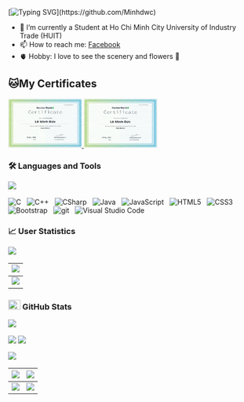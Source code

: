 <!--### <p>Hi There ! <img src="https://media.giphy.com/media/hvRJCLFzcasrR4ia7z/giphy.gif" width="25"></p>-->
[![Typing SVG](https://readme-typing-svg.herokuapp.com/?font=Roboto&color=016EEA&size=60&center=true&vCenter=true&width=900&height=100&lines=Hi+there!+%F0%9F%91%8B;I'm+Lê+Minh+Đức;Nice+to+Meet+You+!!!...)](https://github.com/Minhdwc)
- 🔭 I’m currently a Student at Ho Chi Minh City University of Industry Trade (HUIT) 
- 📫 How to reach me: [Facebook]
- 🫀 Hobby: I love to see the scenery and flowers 🥰

<!--END_SECTION:waka-->
[Facebook]: https://www.facebook.com/iustt31
## 🐱My Certificates

<a href="./Certificate/logo_javaBasic.png">
    <img height="100px" width="150px" src="./Certificate/img_Java_basic.png" alt="java basic skill"/>
</a>
<a href="./Certificate/logo_sqlBasic.png">
   <img height="100px" width="150px" src="./Certificate/img_SQL_basic.png" alt="sql basic skill"/>
</a>

### 🛠 Languages and Tools
<img src="https://user-images.githubusercontent.com/73097560/115834477-dbab4500-a447-11eb-908a-139a6edaec5c.gif">

<img src="https://img.shields.io/badge/C-00599C?style=for-the-badge&logo=c&logoColor=white" title="C" height="25"/> &nbsp;
<img src="https://img.shields.io/badge/C%2B%2B-00599C?style=for-the-badge&logo=c%2B%2B&logoColor=white" title="C++" height="25"/> &nbsp;
<img src="https://img.shields.io/badge/C%23-239120?style=for-the-badge&logo=c-sharp&logoColor=white" title="CSharp" height="25"/> &nbsp;
<img src="https://img.shields.io/badge/Java-ED8B00?style=for-the-badge&logo=java&logoColor=white" title="Java" height="25"/> &nbsp;
<img src="https://img.shields.io/badge/JavaScript-282C34?logo=javascript&logoColor=F7DF1E" title="JavaScript" height="25"/> &nbsp;
<img src="https://img.shields.io/badge/HTML5-282C34?logo=html5&logoColor=E34F26" title="HTML5" height="25"/> &nbsp;
<img src="https://img.shields.io/badge/CSS3-282C34?logo=css3&logoColor=1572B6" title="CSS3" height="25"/> &nbsp;
<img src="https://img.shields.io/badge/Bootstrap-282C34?logo=bootstrap&logoColor=7952B3" title="Bootstrap" height="25"/> &nbsp;
<img src="https://img.shields.io/badge/git-282C34?logo=git&logoColor=F05032" title="git" height="25"/> &nbsp;
<img src="https://img.shields.io/badge/VS%20Code-282C34?logo=visual-studio-code&logoColor=007ACC"  title="Visual Studio Code" height="25"/> &nbsp;

### 📈 User Statistics
<img src="https://user-images.githubusercontent.com/73097560/115834477-dbab4500-a447-11eb-908a-139a6edaec5c.gif">

<table>
  <tbody>
    <tr>
      <td>
        <a href="https://github-readme-streak-stats.herokuapp.com/?user=Minhdwc">
          <img width="705" src="https://github-readme-streak-stats.herokuapp.com/?user=Minhdwc&bg_color=30,e96443,904e95&title_color=fff&text_color=fff&theme=radical&hide_border=true">
        </a>
      </td>
    </tr>
  </tbody>
  <tbody>
    <tr>
      <td>
        <a href="https://github-profile-summary-cards.vercel.app/api/cards/profile-details?username=Minhdwc">
          <img width="715" src="https://github-profile-summary-cards.vercel.app/api/cards/profile-details?username=Minhdwc&theme=dracula"/>
        </a>
      </td>
    </tr>
  </tbody>  
</table>


### <img src="https://media.giphy.com/media/cj87CxfRtrUifF3Ryk/giphy.gif" width="25px" height="20px"> GitHub Stats
<img src="https://user-images.githubusercontent.com/73097560/115834477-dbab4500-a447-11eb-908a-139a6edaec5c.gif">

[<img src="https://github-readme-stats.vercel.app/api?username=Minhdwc&show_icons=true&count_private=true&bg_color=30,e96443,904e95&title_color=fff&text_color=fff&include_all_commits=true" height="175">](https://github-readme-stats.vercel.app/api?username=Minhdwc)
[<img src="https://github-readme-stats.vercel.app/api/top-langs/?username=Minhdwc&layout=compact&bg_color=30,e96443,904e95&title_color=fff&text_color=fff" height="175">](https://github-readme-stats.vercel.app/api/top-langs/?username=Minhdwc)

<img src="https://user-images.githubusercontent.com/73097560/115834477-dbab4500-a447-11eb-908a-139a6edaec5c.gif">

<table>
  <tbody>
    <tr>
      <th>
        <a href="https://github-profile-summary-cards.vercel.app/api/cards/repos-per-language?username=Minhdwc">
          <img src="https://github-profile-summary-cards.vercel.app/api/cards/repos-per-language?username=Minhdwc&theme=dracula"/>
        </a>
      </th>
      <th>
        <a href="https://github-profile-summary-cards.vercel.app/api/cards/most-commit-language?username=Minhdwc&">
          <img src="https://github-profile-summary-cards.vercel.app/api/cards/most-commit-language?username=Minhdwc&theme=dracula"/>
        </a>
      </th>
    </tr>
  </tbody>
  <tbody>
    <tr>
      <td>
        <a href="https://github-profile-summary-cards.vercel.app/api/cards/stats?username=Minhdwc">
          <img src="https://github-profile-summary-cards.vercel.app/api/cards/stats?username=Minhdwc&theme=dracula"/>
        </a>
      </td>
      <td>
        <a href="https://github-profile-summary-cards.vercel.app/api/cards/productive-time?username=Minhdwc">
          <img src="https://github-profile-summary-cards.vercel.app/api/cards/productive-time?username=Minhdwc&theme=dracula"/>
        </a>
      </td>
    </tr>
  </tbody>
</table>
